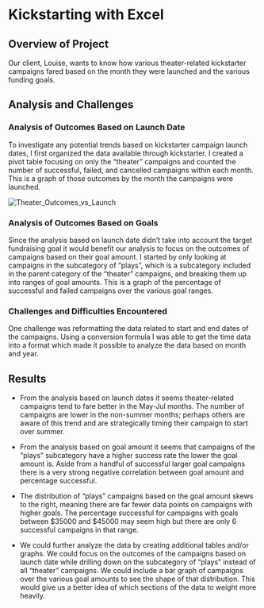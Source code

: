 # Kickstarting with Excel

## Overview of Project
Our client, Louise, wants to know how various theater-related kickstarter campaigns fared based on the month they were launched and the various funding goals.


## Analysis and Challenges

### Analysis of Outcomes Based on Launch Date
To investigate any potential trends based on kickstarter campaign launch dates, I first organized the data available through kickstarter. I created a pivot table focusing on only the “theater” campaigns and counted the number of successful, failed, and cancelled campaigns within each month. This is a graph of those outcomes by the month the campaigns were launched.

![Theater_Outcomes_vs_Launch](/assets/images/Theater_Outcomes_vs_Launch.png)

### Analysis of Outcomes Based on Goals
Since the analysis based on launch date didn’t take into account the target fundraising goal it would benefit our analysis to focus on the outcomes of campaigns based on their goal amount. I started by only looking at campaigns in the subcategory of “plays”, which is a subcategory included in the parent category of the “theater” campaigns, and breaking them up into ranges of goal amounts. This is a graph of the percentage of successful and failed campaigns over the various goal ranges.


### Challenges and Difficulties Encountered
One challenge was reformatting the data related to start and end dates of the campaigns. Using a conversion formula I was able to get the time data into a format which made it possible to analyze the data based on month and year.


## Results

- From the analysis based on launch dates it seems theater-related campaigns tend to fare better in the May-Jul months. The number of campaigns are lower in the non-summer months; perhaps others are aware of this trend and are strategically timing their campaign to start over summer.

- From the analysis based on goal amount it seems that campaigns of the “plays” subcategory have a higher success rate the lower the goal amount is. Aside from a handful of successful larger goal campaigns there is a very strong negative correlation between goal amount and percentage successful.

- The distribution of “plays” campaigns based on the goal amount skews to the right, meaning there are far fewer data points on campaigns with higher goals. The percentage successful for campaigns with goals between $35000 and $45000 may seem high but there are only 6 successful campaigns in that range.

- We could further analyze the data by creating additional tables and/or graphs. We could focus on the outcomes of the campaigns based on launch date while drilling down on the subcategory of “plays” instead of all “theater” campaigns. We could include a bar graph of campaigns over the various goal amounts to see the shape of that distribution. This would give us a better idea of which sections of the data to weight more heavily.
